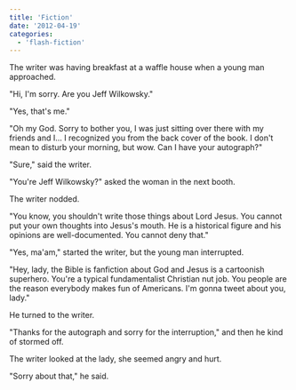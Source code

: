 ```yaml
---
title: 'Fiction'
date: '2012-04-19'
categories:
  - 'flash-fiction'
---
```


The writer was having breakfast at a waffle house when a young man approached.

"Hi, I'm sorry. Are you Jeff Wilkowsky."

"Yes, that's me."

"Oh my God. Sorry to bother you, I was just sitting over there with my friends
and I... I recognized you from the back cover of the book. I don't mean to
disturb your morning, but wow. Can I have your autograph?"

"Sure," said the writer.

"You're Jeff Wilkowsky?" asked the woman in the next booth.

The writer nodded.

"You know, you shouldn't write those things about Lord Jesus. You cannot put
your own thoughts into Jesus's mouth. He is a historical figure and his opinions
are well-documented. You cannot deny that."

"Yes, ma'am," started the writer, but the young man interrupted.

"Hey, lady, the Bible is fanfiction about God and Jesus is a cartoonish
superhero. You're a typical fundamentalist Christian nut job. You people are the
reason everybody makes fun of Americans. I'm gonna tweet about you, lady."

He turned to the writer.

"Thanks for the autograph and sorry for the interruption," and then he kind of
stormed off.

The writer looked at the lady, she seemed angry and hurt.

"Sorry about that," he said.
